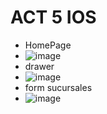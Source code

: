 # ACT 5 IOS
- HomePage
- ![image](https://github.com/user-attachments/assets/e760700e-6c09-4502-a31d-8e85eadbac9b)
- drawer
- ![image](https://github.com/user-attachments/assets/2ea38c23-b590-43c8-8ec0-302c59dd64b2)
- form sucursales
- ![image](https://github.com/user-attachments/assets/0d0a08e1-764e-4ad5-bf92-a5b935ec3efa)
